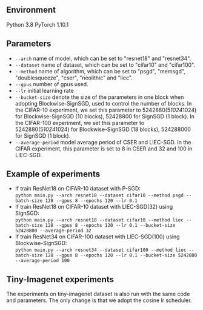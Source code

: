 ## Environment
Python 3.8 
PyTorch 1.10.1

## Parameters
- `--arch` name of model, which can be set to "resnet18" and "resnet34".
- `--dataset` name of dataset, which can be set to "cifar10" and "cifar100".
- `--method` name of algorithm, which can be set to "psgd", "memsgd", "doublesqueeze", "cser", "neolithic" and "liec".
- `--gpus` number of gpus used.
- `--lr` initial learning rate
- `--bucket-size` denote the size of the parameters in one block when adopting Blockwise-SignSGD, used to control the number of blocks. 
                  In the CIFAR-10 experiment, we set this parameter to 5242880(5*1024*1024) for Blockwise-SignSGD (10 blocks), 52428800 for SignSGD (1 block).
                  In the CIFAR-100 experiment, we set this parameter to 5242880(5*1024*1024) for Blockwise-SignSGD (18 blocks), 524288000 for SignSGD (1 block).   
- `--average-period` model average period of CSER and LIEC-SGD. In the CIFAR experiment, this parameter is set to 8 in CSER and 32 and 100 in LIEC-SGD.

## Example of experiments
- If train ResNet18 on CIFAR-10 dataset with P-SGD:  
`python main.py --arch resnet18 --dataset cifar10 --method psgd --batch-size 128 --gpus 8 --epochs 120 --lr 0.1`
- If train ResNet18 on CIFAR-10 dataset with LIEC-SGD(32) using SignSGD:  
`python main.py --arch resnet18 --dataset cifar10 --method liec --batch-size 128 --gpus 8 --epochs 120 --lr 0.1 --bucket-size 52428800 --average-period 32`
- If train ResNet34 on CIFAR-100 dataset with LIEC-SGD(100) using Blockwise-SignSGD:  
`python main.py --arch resnet34 --dataset cifar100 --method liec --batch-size 128 --gpus 8 --epochs 120 --lr 0.1 --bucket-size 5242880 --average-period 100`

## Tiny-Imagenet experiments
The experiments on tiny-imagenet dataset is also run with the same code and parameters. The only change is that we adopt the cosine lr scheduler.